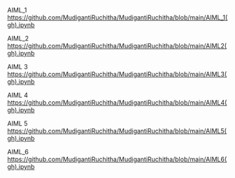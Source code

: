AIML_1 https://github.com/MudigantiRuchitha/MudigantiRuchitha/blob/main/AIML_1(gh).ipynb

AIML_2 https://github.com/MudigantiRuchitha/MudigantiRuchitha/blob/main/AIML2(gh).ipynb

 AIML 3 https://github.com/MudigantiRuchitha/MudigantiRuchitha/blob/main/AIML3(gh).ipynb

AIML 4 https://github.com/MudigantiRuchitha/MudigantiRuchitha/blob/main/AIML4(gh).ipynb

AIML 5 https://github.com/MudigantiRuchitha/MudigantiRuchitha/blob/main/AIML5(gh).ipynb

AIML_6 https://github.com/MudigantiRuchitha/MudigantiRuchitha/blob/main/AIML6(gh).ipynb

